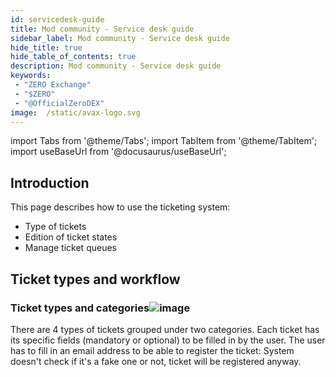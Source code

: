 ```yaml
---
id: servicedesk-guide
title: Mod community - Service desk guide
sidebar_label: Mod community - Service desk guide
hide_title: true
hide_table_of_contents: true
description: Mod community - Service desk guide
keywords:
 - "ZERO Exchange"
 - "$ZERO"
 - "@OfficialZeroDEX"
image:  /static/avax-logo.svg
---
```


import Tabs from '@theme/Tabs';
import TabItem from '@theme/TabItem';
import useBaseUrl from '@docusaurus/useBaseUrl';

## Introduction

This page describes how to use the ticketing system:
* Type of tickets
* Edition of ticket states
* Manage ticket queues


## Ticket types and workflow 

### Ticket types and categories![image](https://user-images.githubusercontent.com/84021567/123236075-c2248900-d4dc-11eb-8cac-eccc1392e807.png)


There are 4 types of tickets grouped under two categories.  Each ticket has its specific fields (mandatory or optional) to be filled in by the user.
The user has to fill in an email address to be able to register the ticket: System doesn't check if it's a fake one or not, ticket will be registered anyway.
